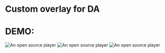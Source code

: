 # Custom overlay for DA


# DEMO: 
![An open source player](https://i.imgur.com/xyZ0ji4.gif)
![An open source player](https://i.imgur.com/X7pNUz0.gif)
![An open source player](https://i.imgur.com/XO8wUKP.gif)
